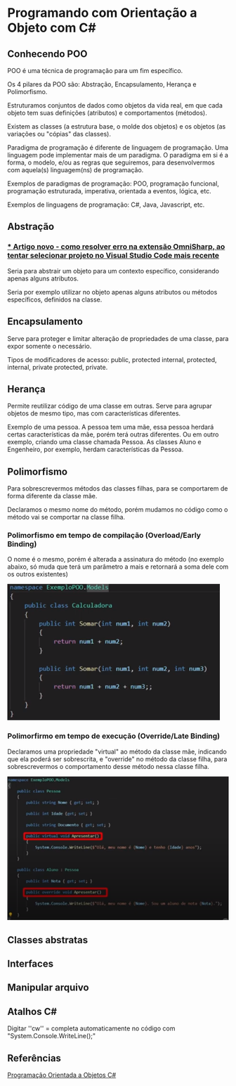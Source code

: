 # Programando com Orientação a Objeto com C#

## Conhecendo POO

POO é uma técnica de programação para um fim específico.

Os 4 pilares da POO são: Abstração, Encapsulamento, Herança e Polimorfismo.

Estruturamos conjuntos de dados como objetos da vida real, em que cada objeto tem suas definições (atributos) e comportamentos (métodos).

Existem as classes (a estrutura base, o molde dos objetos) e os objetos (as variações ou "cópias" das classes).

Paradigma de programação é diferente de linguagem de programação. Uma linguagem pode implementar mais de um paradigma. O paradigma em si é a forma, o modelo, e/ou as regras que seguiremos, para desenvolvermos com aquela(s) linguagem(ns) de programação.

Exemplos de paradigmas de programação: POO, programação funcional, programação estruturada, imperativa, orientada a eventos, lógica, etc.

Exemplos de linguagens de programação: C#, Java, Javascript, etc.

## Abstração

### [* Artigo novo - como resolver erro na extensão OmniSharp, ao tentar selecionar projeto no Visual Studio Code mais recente](Fix%20para%20extens%C3%A3o%20OmniSharp/README.md)

Seria para abstrair um objeto para um contexto específico, considerando apenas alguns atributos.

Seria por exemplo utilizar no objeto apenas alguns atributos ou métodos específicos, definidos na classe. 

## Encapsulamento

Serve para proteger e limitar alteração de propriedades de uma classe, para expor somente o necessário.

Tipos de modificadores de acesso: public, protected internal, protected, internal, private protected, private. 

## Herança

Permite reutilizar código de uma classe em outras. Serve para agrupar objetos de mesmo tipo, mas com características diferentes.

Exemplo de uma pessoa. A pessoa tem uma mãe, essa pessoa herdará certas características da mãe, porém terá outras diferentes. Ou em outro exemplo, criando uma classe chamada Pessoa. As classes Aluno e Engenheiro, por exemplo, herdam características da Pessoa.

## Polimorfismo

Para sobrescrevermos métodos das classes filhas, para se comportarem de forma diferente da classe mãe.

Declaramos o mesmo nome do método, porém mudamos no código como o método vai se comportar na classe filha.

### Polimorfismo em tempo de compilação (Overload/Early Binding)

O nome é o mesmo, porém é alterada a assinatura do método (no exemplo abaixo, só muda que terá um parâmetro a mais e retornará a soma dele com os outros existentes)

![](Imagens/polimorfismo-tempo-compilacao.png)

### Polimorfirmo em tempo de execução (Override/Late Binding)

Declaramos uma propriedade "virtual" ao método da classe mãe, indicando que ela poderá ser sobrescrita, e "override" no método da classe filha, para sobrescrevermos o comportamento desse método nessa classe filha.

![](Imagens/polimorfismo-tempo-execucao.png)

## Classes abstratas

## Interfaces

## Manipular arquivo

## Atalhos C#

Digitar ''cw'' = completa automaticamente no código com "System.Console.WriteLine();"

## Referências

[Programação Orientada a Objetos C#](https://docs.microsoft.com/pt-br/dotnet/csharp/fundamentals/tutorials/oop)

